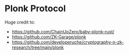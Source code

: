 # Plonk Protocol

Huge credit to:
- https://github.com/ChainUpZero/baby-plonk-rust/
- https://github.com/ZK-Garage/plonk
- https://github.com/developeruche/cryptography-n-zk-research/tree/main/plonk